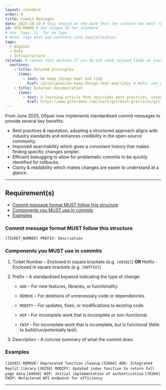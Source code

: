 ```yaml
---
layout: standard
order: 9
title: Commit Messages
date: 2025-10-10 # this should be the date that the content was most recently amended or formally reviewed
id: OFQ-00009 # Set unique ID for standard
# use `tags: []` for no tags
# Note: tags must use sentence case capitalisation
tags:
  - Digital
  - Data
  - Infrastructure
related: # remove this section if you do not need related links on your page
  sections:
    - title: Related principles
      items:
        - text: We keep things neat and tidy
          href: /principles/we-keep-things-neat-and-tidy/ # Note: use an absolute link from the site home page
    - title: External documentation
      items:
        - text: A learning article that describes best practices, coventions and usages of commit messages
          href: https://www.gitkraken.com/learn/git/best-practices/git-commit-message 
---
```


<!-- Standard description -->

<!-- 

# Notes on line breaks

Please see https://x-govuk.github.io/govuk-eleventy-plugin/markdown/#line-breaks for notes on usage of line breaks.

# Notes on linking to headings within a page

Heading tags are automatically assigned an id, converting spaces to `kebab-case` and applying URL encoding. If you want to link to a specific heading, you can obtain the URL encoded link by running the site locally, inspecting the appropriate <h3> element in the browser's developer tools and copying the value from the 'id' attribute.
-->

From June 2025, Ofqual now implements standardised commit messages to provide several key benefits:

- Best practices & reputation, adopting a structured approach aligns with industry standards and enhances credibility in the open-source community.
- Improved searchability which gives a consistent history that makes finding specific changes simpler.
- Efficient bebugging to allow for problematic commits to be quickly identified for rollbacks.
- Clarity & readability which makes changes are easier to understand at a glance.

---

## Requirement(s)

<!-- Populate list for each requirement (there can be more than 2) -->

<!--

# Notes on anchor links

Use HTML URL encoding as in the 'Notes on links' above, to ensure that links to headers with punctuation works as expected. For example:

[Product documentation MUST include build, release and deployment processes](#product-documentation-must-include-build%2C-release-and-deployment-processes)

-->

- [Commit message format MUST follow this structure](#commit-message-format-must-follow-this-structure)
- [Components you MUST use in commits](#components-you-must-use-in-commits)
- [Examples](#examples)

### Commit message format MUST follow this structure

`[TICKET_NUMBER] PREFIX: Description`

### Components you MUST use in commits

1. Ticket Number – Enclosed in square brackets (e.g. ```[49102]```) 
**OR**
Hotfix - Enclosed in square brackets (e.g. ```[HOTFIX]```)
 
2. Prefix – A standardised keyword indicating the type of change:
 
    - ```ADD``` – For new features, libraries, or functionality.
 
    - ```REMOVE``` – For deletions of unnecessary code or dependencies.
 
    - ```MODIFY``` – For updates, fixes, or modifications to existing code.

    - ```WIP``` - For incomplete work that is incomplete or non-functional.

    - ```FWIP``` - For incomplete work that is incomplete, but is functional (Able to build/run/potentially test).
 
3. Description – A concise summary of what the commit does.

### Examples

```[10393] REMOVE: Deprecated function cleanup```
```[53094] ADD: Integrated Replit library```
```[30258] MODIFY: Updated index function to return full page data```
```[44958] WIP: Initial implementation of authentication```
```[78394] FWIP: Refactored API endpoint for efficiency```

---
